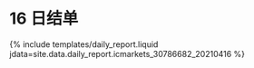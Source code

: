 # 16 日结单

{% include  templates/daily_report.liquid jdata=site.data.daily_report.icmarkets_30786682_20210416 %}